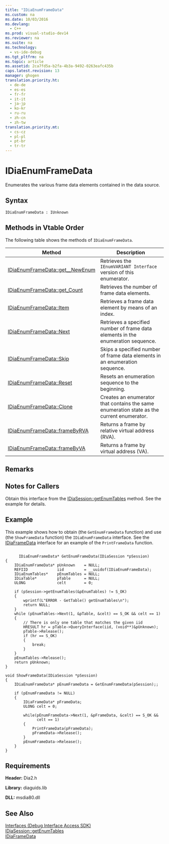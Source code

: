 ```yaml
---
title: "IDiaEnumFrameData"
ms.custom: na
ms.date: 10/03/2016
ms.devlang: 
  - C++
ms.prod: visual-studio-dev14
ms.reviewer: na
ms.suite: na
ms.technology: 
  - vs-ide-debug
ms.tgt_pltfrm: na
ms.topic: article
ms.assetid: 2ca7fd5a-b2fa-4b3a-9492-0263eafc435b
caps.latest.revision: 13
manager: ghogen
translation.priority.ht: 
  - de-de
  - es-es
  - fr-fr
  - it-it
  - ja-jp
  - ko-kr
  - ru-ru
  - zh-cn
  - zh-tw
translation.priority.mt: 
  - cs-cz
  - pl-pl
  - pt-br
  - tr-tr
---
```

# IDiaEnumFrameData
Enumerates the various frame data elements contained in the data source.  
  
## Syntax  
  
```  
IDiaEnumFrameData : IUnknown  
```  
  
## Methods in Vtable Order  
 The following table shows the methods of `IDiaEnumFrameData`.  
  
|Method|Description|  
|------------|-----------------|  
|[IDiaEnumFrameData::get__NewEnum](../VS_debugger/IDiaEnumFrameData--get__NewEnum.md)|Retrieves the `IEnumVARIANT Interface` version of this enumerator.|  
|[IDiaEnumFrameData::get_Count](../VS_debugger/IDiaEnumFrameData--get_Count.md)|Retrieves the number of frame data elements.|  
|[IDiaEnumFrameData::Item](../VS_debugger/IDiaEnumFrameData--Item.md)|Retrieves a frame data element by means of an index.|  
|[IDiaEnumFrameData::Next](../VS_debugger/IDiaEnumFrameData--Next.md)|Retrieves a specified number of frame data elements in the enumeration sequence.|  
|[IDiaEnumFrameData::Skip](../VS_debugger/IDiaEnumFrameData--Skip.md)|Skips a specified number of frame data elements in an enumeration sequence.|  
|[IDiaEnumFrameData::Reset](../VS_debugger/IDiaEnumFrameData--Reset.md)|Resets an enumeration sequence to the beginning.|  
|[IDiaEnumFrameData::Clone](../VS_debugger/IDiaEnumFrameData--Clone.md)|Creates an enumerator that contains the same enumeration state as the current enumerator.|  
|[IDiaEnumFrameData::frameByRVA](../VS_debugger/IDiaEnumFrameData--frameByRVA.md)|Returns a frame by relative virtual address (RVA).|  
|[IDiaEnumFrameData::frameByVA](../VS_debugger/IDiaEnumFrameData--frameByVA.md)|Returns a frame by virtual address (VA).|  
  
## Remarks  
  
## Notes for Callers  
 Obtain this interface from the [IDiaSession::getEnumTables](../VS_debugger/IDiaSession--getEnumTables.md) method. See the example for details.  
  
## Example  
 This example shows how to obtain (the `GetEnumFrameData` function) and use (the `ShowFrameData` function) the `IDiaEnumFrameData` interface. See the [IDiaFrameData](../VS_debugger/IDiaFrameData.md) interface for an example of the `PrintFrameData` function.  
  
```cpp#  
  
      IDiaEnumFrameData* GetEnumFrameData(IDiaSession *pSession)  
{  
    IDiaEnumFrameData* pUnknown    = NULL;  
    REFIID             iid         = __uuidof(IDiaEnumFrameData);  
    IDiaEnumTables*    pEnumTables = NULL;  
    IDiaTable*         pTable      = NULL;  
    ULONG              celt        = 0;  
  
    if (pSession->getEnumTables(&pEnumTables) != S_OK)  
    {  
        wprintf(L"ERROR - GetTable() getEnumTables\n");  
        return NULL;  
    }  
    while (pEnumTables->Next(1, &pTable, &celt) == S_OK && celt == 1)  
    {  
        // There is only one table that matches the given iid  
        HRESULT hr = pTable->QueryInterface(iid, (void**)&pUnknown);  
        pTable->Release();  
        if (hr == S_OK)  
        {  
            break;  
        }  
    }  
    pEnumTables->Release();  
    return pUnknown;  
}  
  
void ShowFrameData(IDiaSession *pSession)  
{  
    IDiaEnumFrameData* pEnumFrameData = GetEnumFrameData(pSession);;  
  
    if (pEnumFrameData != NULL)  
    {  
        IDiaFrameData* pFrameData;  
        ULONG celt = 0;  
  
        while(pEnumFrameData->Next(1, &pFrameData, &celt) == S_OK &&  
              celt == 1)  
        {  
            PrintFrameData(pFrameData);  
            pFrameData->Release();  
        }  
        pEnumFrameData->Release();   
    }  
}  
```  
  
## Requirements  
 **Header:** Dia2.h  
  
 **Library:** diaguids.lib  
  
 **DLL:** msdia80.dll  
  
## See Also  
 [Interfaces (Debug Interface Access SDK)](../VS_debugger/Interfaces--Debug-Interface-Access-SDK-.md)   
 [IDiaSession::getEnumTables](../VS_debugger/IDiaSession--getEnumTables.md)   
 [IDiaFrameData](../VS_debugger/IDiaFrameData.md)